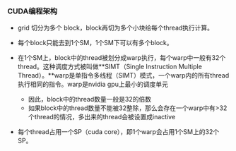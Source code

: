 ### CUDA编程架构

* grid 切分为多个 block，block再切为多个小块给每个thread执行计算。
* 每个block只能去到1个SM，1个SM下可以有多个block。

* 在1个SM上，block中的thread被划分成warp执行，每个warp中一般有32个thread。这种调度方式被叫做**SIMT（Single Instruction Multiple Thread）。**warp是单指令多线程（SIMT）模式，一个warp内的所有thread执行相同的指令。warp是nvidia gpu上最小的调度单元
  * 因此，block中的thread数量一般是32的倍数
  * 如果block中的thread数量不能被32整除，那么会存在一个warp中有>32个thread的情况，多出来的thread会被设置成inactive
* 每个thread占用一个SP（cuda core），即1个warp会占用1个SM上的32个SP。
